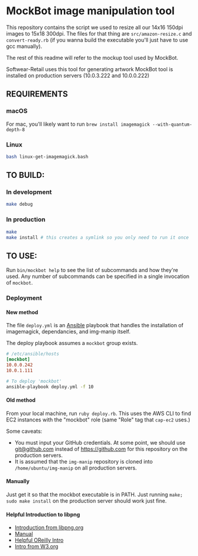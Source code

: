# MockBot image manipulation tool

This repository contains the script we used to resize all our 14x16 150dpi images to 15x18 300dpi.
The files for that thing are `src/amazon-resize.c` and `convert-ready.rb` (if you wanna build the
executable you'll just have to use gcc manually).

The rest of this readme will refer to the mockup tool used by MockBot.

Softwear-Retail uses this tool for generating artwork
MockBot tool is installed on production servers (10.0.3.222 and 10.0.0.222)

## REQUIREMENTS

### macOS

For mac, you'll likely want to run `brew install imagemagick --with-quantum-depth-8`

### Linux

``` bash
bash linux-get-imagemagick.bash
```

## TO BUILD:

### In development

``` bash
make debug
```

### In production

``` bash
make
make install # this creates a symlink so you only need to run it once
```

## TO USE:

Run `bin/mockbot help` to see the list of subcommands and how they're used.
Any number of subcommands can be specified in a single invocation of `mockbot`.

### Deployment

#### New method

The file `deploy.yml` is an [Ansible](https://www.ansible.com/how-ansible-works) playbook
that handles the installation of imagemagick, dependancies, and img-manip itself.

The deploy playbook assumes a `mockbot` group exists.

``` ini
# /etc/ansible/hosts
[mockbot]
10.0.0.242
10.0.1.111
```

``` bash
# To deploy 'mockbot'
ansible-playbook deploy.yml -f 10
```

#### Old method

From your local machine, run `ruby deploy.rb`. This uses the AWS CLI to find EC2 instances
with the "mockbot" role (same "Role" tag that `cap-ec2` uses.)

Some caveats:

* You must input your GitHub credentials. At some point, we should use git@github.com instead
  of https://github.com for this repository on the production servers.
* It is assumed that the `img-manip` repository is cloned into `/home/ubuntu/img-manip`
  on all production servers.

#### Manually

Just get it so that the mockbot executable is in PATH. Just running `make; sudo make install` on the production server should work just fine.

#### Helpful Introduction to libpng
- [Introduction from libpng.org](http://www.libpng.org/pub/png/libpng-manual.txt)
- [Manual](http://www.libpng.org/pub/png/libpng-1.4.0-manual.pdf)
- [Helpful OReilly Intro](ftp://ftp.oreilly.com/examples/gff/CDROM/SOFTWARE/SOURCE/LIBPNG/LIBPNG.TXT)
- [Intro from W3.org](https://www.w3.org/TR/PNG-Chunks.html)

